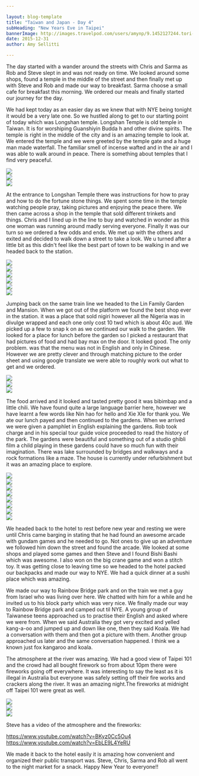 ```yaml
---

layout: blog-template
title: "Taiwan and Japan - Day 4"
subHeading: "New Years Eve in Taipei"
bannerImage: http://images.travelpod.com/users/amynp/9.1452127244.tori-gate.jpg
date: 2015-12-31
author: Amy Sellitti

---
```

The day started with a wander around the streets with Chris and Sarma as Rob and Steve slept in and was not ready on time. We looked around some shops, found a temple in the middle of the street and then finally met up with Steve and Rob and made our way to breakfast. Sarma choose a small cafe for breakfast this morning. We ordered our meals and finally started our journey for the day. 

We had kept today as an easier day as we knew that with NYE being tonight it would be a very late one. So we hustled along to get to our starting point of today which was Longshan temple. Longshan Temple is old temple in Taiwan. It is for worshiping Guanshiyin Budda h and other divine spirits. The temple is right in the middle of the city and is an amazing temple to look at. We entered the temple and we were greeted by the temple gate and a huge man made waterfall. The familiar smell of incense wafted and in the air and I was able to walk around in peace. There is something about temples that I find very peaceful. 

<div class="center-image"><img src="http://images.travelpod.com/users/amynp/9.1451610439.random-temple-in-city.jpg" /></div>
<div class="center-image"><img src="http://images.travelpod.com/users/amynp/9.1451610439.longshan-temple.jpg" /></div>
<div class="center-image"><img src="http://images.travelpod.com/users/amynp/9.1451610439.fake-waterfall.jpg" /></div>
 
At the entrance to Longshan Temple there was instructions for how to pray and how to do the fortune stone things. We spent some time in the temple watching people pray, taking pictures and enjoying the peace there. We then came across a shop in the temple that sold different trinkets and things. Chris and I lined up in the line to buy and watched in wonder as this one woman was running around madly serving everyone. Finally it was our turn so we ordered a few odds and ends. We met up with the others and exited and decided to walk down a street to take a look. We u turned after a little bit as this didn't feel like the best part of town to be walking in and we headed back to the station. 

<div class="center-image"><img src="http://images.travelpod.com/users/amynp/9.1451610439.steve-and-i-at-longshan.jpg" /></div>
<div class="center-image"><img src="http://images.travelpod.com/users/amynp/9.1451610439.how-to-pray.jpg" /></div>
<div class="center-image"><img src="http://images.travelpod.com/users/amynp/9.1451610439.making-offerings-to-the-gods.jpg" /></div>
<div class="center-image"><img src="http://images.travelpod.com/users/amynp/9.1451610439.burning-insence.jpg" /></div>
<div class="center-image"><img src="http://images.travelpod.com/users/amynp/9.1451610439.stones.jpg" /></div>
<div class="center-image"><img src="http://images.travelpod.com/users/amynp/9.1451610439.main-shrine.jpg" /></div>

Jumping back on the same train line we headed to the Lin Family Garden and Mansion. When we got out of the platform we found the best shop ever in the station. it was a place that sold nigiri however all the Nigeria was in divulge wrapped and each one only cost 10 twd which is about 40c aud. We picked up a few to snap k on as we continued our walk to the garden. We looked for a place for lunch before the garden so I picked a restaurant that had pictures of food and had bay max on the door. It looked good. The only problem. was that the menu was not in English and only in Chinese. However we are pretty clever and through matching picture to the order sheet and using google translate we were able to roughly work out what to get and we ordered.

<div class="center-image"><img src="http://images.travelpod.com/users/amynp/9.1451610439.yum-nigiri.jpg" /></div>
<div class="center-image"><img src="http://images.travelpod.com/users/amynp/9.1451610439.the-menu-we-ordered-from.jpg" /></div>
<div class="center-image"><img src="http://images.travelpod.com/users/amynp/9.1451610439.the-result.jpg" /></div>

The food arrived and it looked and tasted pretty good it was bibimbap and a little chili. We have found quite a large language barrier here, however we have learnt a few words like Nin hao for hello and Xie XIe for thank you. We ate our lunch payed and then continued to the gardens. When we arrived we were given a pamphlet in English explaining the gardens. Rob took charge and in his special tour guide voice proceeded to read the history of the park. The gardens were beautiful and something out of a studio ghibli film a child playing in these gardens could have so much fun with their imagination. There was lake surrounded by bridges and walkways and a rock formations like a maze. The house is currently under refurbishment but it was an amazing place to explore.

<div class="center-image"><img src="http://images.travelpod.com/users/amynp/9.1451610439.lin-family-garden.jpg" /></div>
<div class="center-image"><img src="http://images.travelpod.com/users/amynp/9.1451610439.the-lake-at-lin-family-garden.jpg" /></div>
<div class="center-image"><img src="http://images.travelpod.com/users/amynp/9.1451610439.chris-made-it.jpg" /></div>
<div class="center-image"><img src="http://images.travelpod.com/users/amynp/9.1451610439.us-in-a-cave.jpg" /></div>
<div class="center-image"><img src="http://images.travelpod.com/users/amynp/9.1451610439.anth-and-i.jpg" /></div>
<div class="center-image"><img src="http://images.travelpod.com/users/amynp/9.1451610439.funny-people.jpg" /></div>
<div class="center-image"><img src="http://images.travelpod.com/users/amynp/9.1451610439.stroking-a-beard.jpg" /></div>
<div class="center-image"><img src="http://images.travelpod.com/users/amynp/9.1451610439.group-at-linfamily-garden.jpg" /></div>

We headed back to the hotel to rest before new year and resting we were until Chris came barging in stating that he had found an awesome arcade with gundam games and he needed to go. Not ones to give up an adventure we followed him down the street and found the arcade. We looked at some shops and played some games and then Steve and I found Bishi Bashi which was awesome. I also won on the big crane game and won a stitch toy. It was getting close to leaving time so we headed to the hotel packed our backpacks and made our way to NYE. We had a quick dinner at a sushi place which was amazing.

We made our way to Rainbow Bridge park and on the train we met a guy from Israel who was living over here. We chatted with him for a while and he invited us to his block party which was very nice. We finally made our way to Rainbow Bridge park and camped out til NYE. A young group of Taiwanese teens approached us to practise their English and asked where we were from. When we said Australia they got very excited and yelled kang-a-oo and jumped up and down like one, then they said Koala. We had a conversation with them and then got a picture with them. Another group approached us later and the same conversation happened. I think we a known just fox kangaroo and koala. 

The atmosphere at the river was amazing. We had a good view of Taipei 101 and the crowd had all bought firework so from about 10pm there were fireworks going off everywhere.  It was interesting to say the least as it is illegal in Australia but everyone was safely setting off their fire works and crackers along the river. It was an amazing night.The fireworks at midnight off Taipei 101 were great as well. 

<div class="center-image"><img src="http://images.travelpod.com/users/amynp/9.1451610439.more-corwd-fireworks.jpg" /></div>
<div class="center-image"><img src="http://images.travelpod.com/users/amynp/9.1451610439.3-taipei-101-at-midnight.jpg" /></div>
<div class="center-image"><img src="http://images.travelpod.com/users/amynp/9.1451610439.4-taipei-101-at-midnight.jpg" /></div>

Steve has a video of the atmosphere and the fireworks: 

 https://www.youtube.com/watch?v=BKyz0Cc5Ou4
https://www.youtube.com/watch?v=EbLE9L4YeRU 

We made it back to the hotel easily it is amazing how convenient and organized their public transport was. Steve, Chris, Sarma and Rob all went to the night market for a snack. Happy New Year to everyone!!
 
